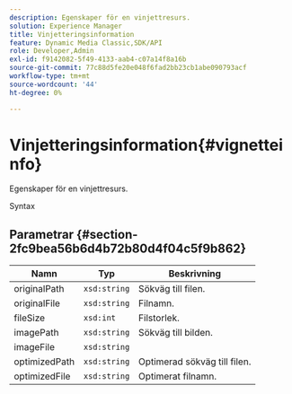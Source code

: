 ```yaml
---
description: Egenskaper för en vinjettresurs.
solution: Experience Manager
title: Vinjetteringsinformation
feature: Dynamic Media Classic,SDK/API
role: Developer,Admin
exl-id: f9142082-5f49-4133-aab4-c07a14f8a16b
source-git-commit: 77c88d5fe20e048f6fad2bb23cb1abe090793acf
workflow-type: tm+mt
source-wordcount: '44'
ht-degree: 0%

---
```


# Vinjetteringsinformation{#vignetteinfo}

Egenskaper för en vinjettresurs.

Syntax

## Parametrar {#section-2fc9bea56b6d4b72b80d4f04c5f9b862}

| Namn | Typ | Beskrivning |
|---|---|---|
| originalPath | `xsd:string` | Sökväg till filen. |
| originalFile | `xsd:string` | Filnamn. |
| fileSize | `xsd:int` | Filstorlek. |
| imagePath | `xsd:string` | Sökväg till bilden. |
| imageFile | `xsd:string` |  |
| optimizedPath | `xsd:string` | Optimerad sökväg till filen. |
| optimizedFile | `xsd:string` | Optimerat filnamn. |
